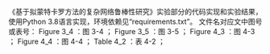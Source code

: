 《基于拟蒙特卡罗方法的复杂网络鲁棒性研究》实验部分的代码实现和实验结果，使用Python 3.8语言实现，环境依赖见“requirements.txt”。
文件名对应文中图号或表号：
Figure 3_4 ：图 3-4 ；
Figure 3_5 ：图 3-5 ；
Figure 4_3 ：图 4-3 ；
Figure 4_4 ：图 4-4 ；
Table  4_2 ：表 4-2 ；
